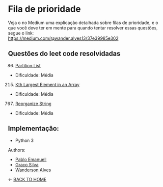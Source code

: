 # Fila de prioridade

Veja o no Medium uma explicação detalhada sobre filas de prioridade, e o que você deve ter em mente para quando tentar resolver essas questões, segue o link:  
https://medium.com/@wander.alves13/37e39985e302

## Questões do leet code resolvidadas

86.  [Partition List](question86.md)

+ Dificuldade: Média 

215. [Kth Largest Element in an Array](question215.md)

+ Dificuldade: Média

767. [Reorganize String](question767.md)

+ Dificuldade: Média

## Implementação:

+ Python 3

Authors:

+ [Pablo Emanuell](https://github.com/pabloufrn)
+ [Graco Silva](https://github.com/gbvsilva)
+ [Wanderson Alves](https://github.com/wanderson130)

<- [BACK TO HOME](../README.md)
